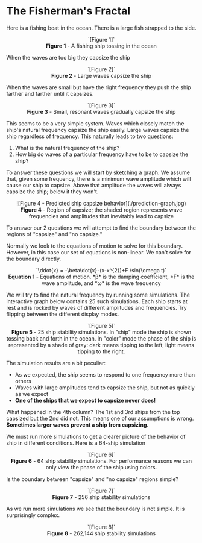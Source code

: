 
# The Fisherman's Fractal

Here is a fishing boat in the ocean. There is a large fish strapped to the side.

<center>
  <div>`[Figure 1]`</div>
  <div><b>Figure 1</b> - A fishing ship tossing in the ocean</div>
</center>

When the waves are too big they capsize the ship

<center>
  <div>`[Figure 2]`</div>
  <div><b>Figure 2</b> - Large waves capsize the ship</div>
</center>

When the waves are small but have the right frequency they push the ship farther and farther until it capsizes.

<center>
  <div>`[Figure 3]`</div>
  <div><b>Figure 3</b> - Small, resonant waves gradually capsize the ship</div>
</center>

This seems to be a very simple system. Waves which closely match the ship's natural frequency capsize the ship easily. Large waves capsize the ship regardless of frequency. This naturally leads to two questions:

1. What is the natural frequency of the ship?
1. How big do waves of a particular frequency have to be to capsize the ship?

To answer these questions we will start by sketching a graph. We assume that, given some frequency, there is a minimum wave amplitude which will cause our ship to capsize. Above that amplitude the waves will always capsize the ship; below it they won't.

<center>
  <div>![Figure 4 - Predicted ship capsize behavior](./prediction-graph.jpg)</div>
  <div><b>Figure 4</b> - Region of capsize; the shaded region represents wave frequencies and amplitudes that inevitably lead to capsize</div>
</center>

To answer our 2 questions we will attempt to find the boundary between the regions of "capsize" and "no capsize."

Normally we look to the equations of motion to solve for this boundary. However, in this case our set of equations is non-linear. We can't solve for the boundary directly.

<center>
  <div>
    `\ddot{x} = -\beta\dot{x}-(x-x^{2})+F \sin(\omega t)`
  </div>
  <div>
    <b>Equation 1</b> - Equations of motion. *β* is the damping coefficient, *F* is the wave amplitude, and *ω* is the wave frequency
  </div>
</center>

We will try to find the natural frequency by running some simulations. The interactive graph below contains 25 such simulations. Each ship starts at rest and is rocked by waves of different amplitudes and frequencies. Try flipping between the different display modes.

<center>
  <div>`[Figure 5]`</div>
  <div><b>Figure 5</b> - 25 ship stability simulations. In "ship" mode the ship is shown tossing back and forth in the ocean. In "color" mode the phase of the ship is represented by a shade of gray: dark means tipping to the left, light means tipping to the right.</div>
</center>

The simulation results are a bit peculiar:

* As we expected, the ship seems to respond to one frequency more than others
* Waves with large amplitudes tend to capsize the ship, but not as quickly as we expect
* **One of the ships that we expect to capsize never does!**

What happened in the 4th column? The 1st and 3rd ships from the top capsized but the 2nd did not. This means one of our assumptions is wrong. **Sometimes larger waves prevent a ship from capsizing**.

We must run more simulations to get a clearer picture of the behavior of ship in different conditions. Here is a 64-ship simulation

<center>
  <div>`[Figure 6]`</div>
  <div><b>Figure 6</b> - 64 ship stability simulations. For performance reasons we can only view the phase of the ship using colors.</div>
</center>

Is the boundary between "capsize" and "no capsize" regions simple?

<center>
  <div>`[Figure 7]`</div>
  <div><b>Figure 7</b> - 256 ship stability simulations</div>
</center>

As we run more simulations we see that the boundary is not simple. It is surprisingly complex.

<center>
  <div>`[Figure 8]`</div>
  <div><b>Figure 8</b> - 262,144 ship stability simulations</div>
</center>